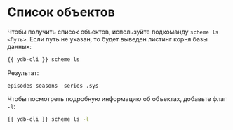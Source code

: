 # Список объектов

Чтобы получить список объектов, используйте подкоманду `scheme ls <Путь>`. Если путь не указан, то будет выведен листинг корня базы данных:

```bash
{{ ydb-cli }} scheme ls
```

Результат:

```text
episodes seasons  series .sys
```

Чтобы посмотреть подробную информацию об объектах, добавьте флаг `-l`:

```bash
{{ ydb-cli }} scheme ls -l
```
